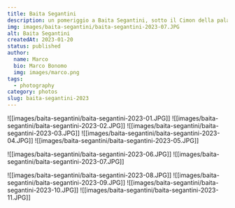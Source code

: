 ```yaml
---
title: Baita Segantini
description: un pomeriggio a Baita Segantini, sotto il Cimon della pala
img: images/baita-segantini/baita-segantini-2023-07.JPG
alt: Baita Segantini
createdAt: 2023-01-20
status: published
author:
  name: Marco
  bio: Marco Bonomo
  img: images/marco.png
tags:
  - photography
category: photos
slug: baita-segantini-2023
---
```



![[images/baita-segantini/baita-segantini-2023-01.JPG]]
![[images/baita-segantini/baita-segantini-2023-02.JPG]]
![[images/baita-segantini/baita-segantini-2023-03.JPG]]
![[images/baita-segantini/baita-segantini-2023-04.JPG]]
![[images/baita-segantini/baita-segantini-2023-05.JPG]]


![[images/baita-segantini/baita-segantini-2023-06.JPG]]
![[images/baita-segantini/baita-segantini-2023-07.JPG]]


![[images/baita-segantini/baita-segantini-2023-08.JPG]]
![[images/baita-segantini/baita-segantini-2023-09.JPG]]
![[images/baita-segantini/baita-segantini-2023-10.JPG]]
![[images/baita-segantini/baita-segantini-2023-11.JPG]]


